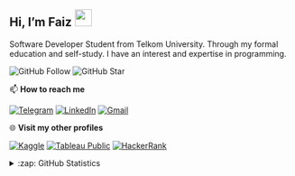 <!-- - 👋 Hi, I’m @faiz-najm
- 👀 I’m interested in ...
- 🌱 I’m currently learning ...
- 💞️ I’m looking to collaborate on ...
- 📫 How to reach me ... -->

## Hi, I’m Faiz <img src="https://raw.githubusercontent.com/MartinHeinz/MartinHeinz/master/wave.gif" width="30px">

Software Developer Student from Telkom University. Through my formal education and self-study. I have an interest and expertise in programming.

![GitHub Follow](https://img.shields.io/github/followers/faiz-najm.svg?style=social&label=Follow)
![GitHub Star](https://img.shields.io/github/stars/faiz-najm?affiliations=OWNER%2CCOLLABORATOR&style=social&label=Star)

📫 **How to reach me**

[![Telegram](https://img.shields.io/badge/--telegram?label=Telegram&logo=telegram&style=social)](https://t.me/faiznajm) 
[![LinkedIn](https://img.shields.io/badge/--linkedin?label=LinkedIn&logo=LinkedIn&style=social)](https://www.linkedin.com/in/faiz-najmuddin-5014921b1)
[![Gmail](https://img.shields.io/badge/--linkedin?label=Gmail&logo=gmail&style=social)](mailto:faiznajmuddin123@gmail.com)

🌐 **Visit my other profiles**

[![Kaggle](https://img.shields.io/badge/--kaggle?label=Kaggle&logo=kaggle&style=social)](https://www.kaggle.com/)
[![Tableau Public](https://img.shields.io/badge/--tableau?label=Tableau&logo=tableau&style=social)](https://public.tableau.com/app/profile/)
[![HackerRank](https://img.shields.io/badge/--hackerrank?label=HackerRank&logo=hackerrank&style=social)](https://www.hackerrank.com/)

<details close>
<summary>:zap: GitHub Statistics</summary>
  <img src="https://github-readme-stats.vercel.app/api?username=faiz-najm&show_icons=true&theme=nord" width="400px">
</details>

<!---
faiz-najm/faiz-najm is a ✨ special ✨ repository because its `README.md` (this file) appears on your GitHub profile.
You can click the Preview link to take a look at your changes.
--->
